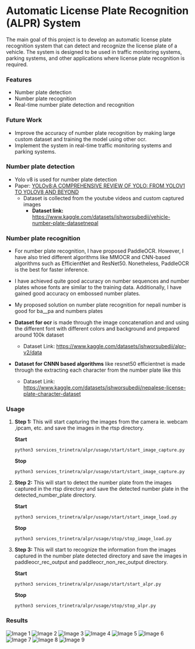 # Automatic License Plate Recognition (ALPR) System

The main goal of this project is to develop an automatic license plate recognition system that can detect and recognize
the license plate of a vehicle. The system is designed to be used in traffic monitoring systems, parking systems, and
other applications where license plate recognition is required.

### Features

- Number plate detection
- Number plate recognition
- Real-time number plate detection and recognition

### Future Work

- Improve the accuracy of number plate recognition by making large custom dataset and training the model using other
  ocr.
- Implement the system in real-time traffic monitoring systems and parking systems.

### Number plate detection

- Yolo v8 is used for number plate detection
- Paper: [YOLOv8:A COMPREHENSIVE REVIEW OF YOLO: FROM YOLOV1 TO
  YOLOV8 AND BEYOND](https://arxiv.org/pdf/2304.00501v1.pdf)
    - Dataset is collected from the youtube videos and custom captured images
        - **Dataset link:** https://www.kaggle.com/datasets/ishworsubedii/vehicle-number-plate-datasetnepal
            
### Number plate recognition

- For number plate recognition, I have proposed PaddleOCR. However, I have also tried different algorithms like MMOCR
  and CNN-based algorithms such as EfficientNet and ResNet50. Nonetheless, PaddleOCR is the best for faster inference.


- I have achieved quite good accuracy on number sequences and number plates whose fonts are similar to the training
  data. Additionally, I have gained good accuracy on embossed number plates.


- My proposed solution on number plate recognition for nepali number is good for ba__pa and numbers plates


- **Dataset for ocr** is made through the image concatenation and and using the different font with different colors and
  background and prepared around 100k dataset
    - Dataset Link: https://www.kaggle.com/datasets/ishworsubedii/alpr-v2/data


- **Dataset for CNNN based algorithms** like resnet50 efficientnet is made through the extracting each character from
  the
  number plate like this
    - Dataset Link: https://www.kaggle.com/datasets/ishworsubedii/nepalese-license-plate-character-dataset

### Usage

1. **Step 1:** This will start capturing the images from the camera ie. webcam ,ipcam, etc. and save the images in the
   rtsp
   directory.

   **Start**

    ```
    python3 services_trinetra/alpr/usage/start/start_image_capture.py
    ```

   **Stop**

    ```
    python3 services_trinetra/alpr/usage/start/start_image_capture.py
    ```
2. **Step 2:** This will start to detect the number plate from the images captured in the rtsp directory and save the
   detected number plate in the detected_number_plate directory.

   **Start**

    ```
    python3 services_trinetra/alpr/usage/start/start_image_load.py
    ```

   **Stop**

    ```
    python3 services_trinetra/alpr/usage/stop/stop_image_load.py
    ```
3. **Step 3:** This will start to recognize the information from the images captured in the number plate detected
   directory and save the images in paddleocr_rec_output and paddleocr_non_rec_output directory.

   **Start**

    ```
    python3 services_trinetra/alpr/usage/start/start_alpr.py
    ```

   **Stop**

    ```
    python3 services_trinetra/alpr/usage/stop/stop_alpr.py
    ```

### Results

<img alt="Image 1" src="/results/paddleocr_demo/2024-03-22_1.jpg"/>
<img alt="Image 2" src="/results/paddleocr_demo/2024-03-22_213.jpg"/>
<img alt="Image 3" src="/results/paddleocr_demo/2024-03-22_211.jpg"/>
<img alt="Image 4" src="/results/paddleocr_demo/2024-03-22_21.jpg"/>
<img alt="Image 5" src="/results/paddleocr_demo/2024-03-22_144.jpg"/>
<img alt="Image 6" src="/results/paddleocr_demo/2024-03-22_205.jpg"/>
<img alt="Image 7" src="/results/paddleocr_demo/2024-03-22_130.jpg"/>
<img alt="Image 8" src="/results/paddleocr_demo/2024-03-22_105.jpg"/>
<img alt="Image 9" src="/results/paddleocr_demo/2024-03-22_99.jpg"/>
